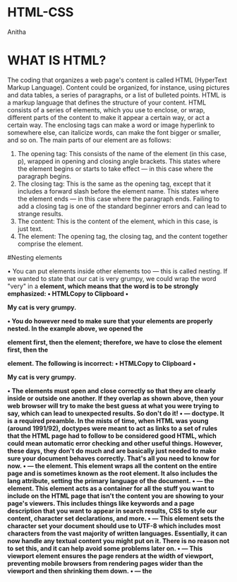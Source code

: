 # HTML-CSS
Anitha

# WHAT IS HTML?

The coding that organizes a web page's content is called HTML (HyperText Markup Language). Content could be organized, for instance, using pictures and data tables, a series of paragraphs, or a list of bulleted points.
HTML is a markup language that defines the structure of your content. HTML consists of a series of elements, which you use to enclose, or wrap, different parts of the content to make it appear a certain way, or act a certain way. The enclosing tags can make a word or image hyperlink to somewhere else, can italicize words, can make the font bigger or smaller, and so on. 
The main parts of our element are as follows:
1.	The opening tag: This consists of the name of the element (in this case, p), wrapped in opening and closing angle brackets. This states where the element begins or starts to take effect — in this case where the paragraph begins.
2.	The closing tag: This is the same as the opening tag, except that it includes a forward slash before the element name. This states where the element ends — in this case where the paragraph ends. Failing to add a closing tag is one of the standard beginner errors and can lead to strange results.
3.	The content: This is the content of the element, which in this case, is just text.
4.	The element: The opening tag, the closing tag, and the content together comprise the element.

#Nesting elements

•	You can put elements inside other elements too — this is called nesting. If we wanted to state that our cat is very grumpy, we could wrap the word "very" in a <strong> element, which means that the word is to be strongly emphasized:
•	HTMLCopy to Clipboard
•	<p>My cat is <strong>very</strong> grumpy. </p>
•	You do however need to make sure that your elements are properly nested. In the example above, we opened the <p> element first, then the <strong> element; therefore, we have to close the <strong> element first, then the <p> element. The following is incorrect:
•	HTMLCopy to Clipboard
•	<p>My cat is <strong>very grumpy. </p></strong>
•	The elements must open and close correctly so that they are clearly inside or outside one another. If they overlap as shown above, then your web browser will try to make the best guess at what you were trying to say, which can lead to unexpected results. So don't do it!
•	<!DOCTYPE html> — doctype. It is a required preamble. In the mists of time, when HTML was young (around 1991/92), doctypes were meant to act as links to a set of rules that the HTML page had to follow to be considered good HTML, which could mean automatic error checking and other useful things. However, these days, they don't do much and are basically just needed to make sure your document behaves correctly. That's all you need to know for now.
•	<html></html> — the <html> element. This element wraps all the content on the entire page and is sometimes known as the root element. It also includes the lang attribute, setting the primary language of the document.
•	<head></head> — the <head> element. This element acts as a container for all the stuff you want to include on the HTML page that isn't the content you are showing to your page's viewers. This includes things like keywords and a page description that you want to appear in search results, CSS to style our content, character set declarations, and more.
•	<meta charset="utf-8"> — This element sets the character set your document should use to UTF-8 which includes most characters from the vast majority of written languages. Essentially, it can now handle any textual content you might put on it. There is no reason not to set this, and it can help avoid some problems later on.
•	<meta name="viewport" content="width=device-width"> — This viewport element ensures the page renders at the width of viewport, preventing mobile browsers from rendering pages wider than the viewport and then shrinking them down.
•	<title></title> — the <title> element. This sets the title of your page, which is the title that appears in the browser tab the page is loaded in. It is also used to describe the page when you bookmark/favorite it.
•	<body></body> — the <body> element. This contains all the content that you want to show to web users when they visit your page, whether that's text, images, videos, games, playable audio tracks, or whatever else.

# HTML Headlines
•	HTML provides six levels of headlines h1 to h6 with h1 being the largest and h6 being the smallest.


# Unit 5: Working with Graphics and Images
## Images

We use the img attribute when dealing with Images in HTML, as we know that the web will be very dull without images. 
There are four attributes that need to be included for every image:
1. The source attribute (SRC), which instructs the browser which image file to load, comes first. 
2. The image's text description is provided via the alt attribute (ALT). 
3. The width and height properties are the last ones that control the image's size. All four of these qualities should therefore be present in every image.

Images are one of the most common types of media used in web design.
To display an image on a webpage, you use the <img> tag with the src attribute to specify the URL or file path of the image.
Example: <img src="image.jpg" alt="Description of image">

# Unit 6: HTML working with Media
Working with media in HTML involves incorporating various types of multimedia content, such as images, audios, videos and other interactive elements into webpages.
Here's a breakdown of how media can be integrated into HTML:

## Audio:

HTML introduced the <audio> tag for embedding audio content directly into webpages.
. You can specify the source of the audio file using the src attribute.
. Additional attributes like controls, autoplay, loop, and preload control the playback behavior of the audio.
. Example: <audio src="audio.mp3" controls></audio>

## Video:
<ul>
  <li> Similar to audio, HTML5 provides the <video> tag for embedding video content.</li>
</ul>
<ul>
  <li>You can specify multiple video sources using the <source> tag nested inside the <video> tag. This allows the browser to choose the best-supported format.</li>
</ul>
<ul>
  <li>Attributes like 'controls', 'autoplay', 'loop', 'preload', 'width' and 'height' can be used to control the video's appearance and behaviour.</li>
</ul>

Working with Captions and Subtitles:
Although adding audio and video to a website is incredibly fantastic, not everyone can hear or understand it. Some people may have intermittent hearing loss or have trouble understanding content because of a variety of different conditions while others may be deaf. It's not always convenient for individuals who are able to hear to listen. 
In that way, it's important to add captions and subtitles to audio or video content in HTML.

1. Use the <track> element inside <audio> or <video> tags.
2. Specify the source of the caption or subtitle file using the "src" attribute.
3. Use the "kind" attribute to define the type of text track. e.g captions / subtitles.
4. Include 'src lang' to specify the language and 'label' for user friendly description.
5. Caption and subtitle files are typically in web format
6. Ensure accuracy, synchronization, and readability for accessibility.
7. Test across browsers and deuces for compability and accessibility.

## Embedding media via Iframes:
Refers to taking content from one site and placing it within the middle of another's site page. 
HTML provides other tags and methods for embedding media such as <iframe> for embedding external web content, <embed> for embedding plugins like Flash, and <object> for embedding multimedia objects.
Example:
<iframe src= "https: //www.youtube.com/embed/VIDEO_ID" width="560" height="315" frameborder="0" allowfullscreen>
</iframe>

# Unit 7: HTML Content Identification
Involves uniquely identifying elements in HTML.
It is done using 'id' attribute for individual identifying and 'class' for grouping.

## HTML Language support:
Supports multiple languages in content using 'lang' attribute.
Helps indicating the language used in the content for accessibility and search engine optimization.

## HTML Generic elements:
Generic elements like div and span are used for content structuring in HTML.
They have no inherent meaning and are styled or scripted as needed. 
Div: It is used for division or sectioning a document.
Span: Used for applying styles to inline elements or groupingn inline elemnets for scripting purposes.

# Unit 8: HTML Integration

